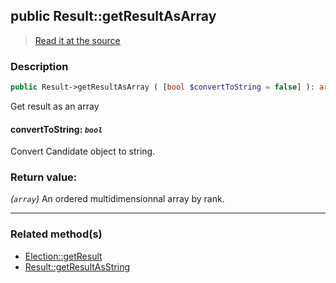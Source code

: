 ## public Result::getResultAsArray

> [Read it at the source](https://github.com/julien-boudry/Condorcet/blob/master/src/Result.php#L141)

### Description    

```php
public Result->getResultAsArray ( [bool $convertToString = false] ): array
```

Get result as an array
    

#### **convertToString:** *`bool`*   
Convert Candidate object to string.    


### Return value:   

*(`array`)* An ordered multidimensionnal array by rank.


---------------------------------------

### Related method(s)      

* [Election::getResult](/Docs/ApiReferences/Election%20Class/public%20Election--getResult.md)    
* [Result::getResultAsString](/Docs/ApiReferences/Result%20Class/public%20Result--getResultAsString.md)    
